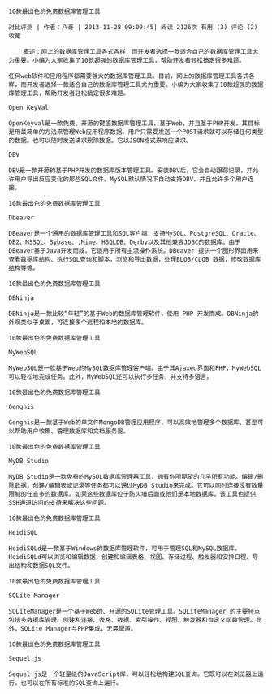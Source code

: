 >
    10款最出色的免费数据库管理工具
    
    对比评测 | 作者：八哥 | 2013-11-28 09:09:45| 阅读 2126次 有用 (3) 评论 (2) 收藏
    
        概述：网上的数据库管理工具各式各样，而开发者选择一款适合自己的数据库管理工具尤为重要。小编为大家收集了10款超强的数据库管理工具，帮助开发者轻松搞定很多难题。
    
    任何web软件和应用程序都需要强大的数据库管理工具。目前，网上的数据库管理工具各式各样，而开发者选择一款适合自己的数据库管理工具尤为重要。小编为大家收集了10款超强的数据库管理工具，帮助开发者轻松搞定很多难题。
    
    Open KeyVal
    
    OpenKeyval是一款免费、开源的键值数据库管理工具，基于Web，并且基于PHP开发，其目标是用最简单的方法来管理Web应用程序数据。用户只需要发送一个POST请求就可以存储任何类型的数据。也可以随时发送请求删除数据。它以JSON格式来响应请求。
    
    DBV
    
    DBV是一款开源的基于PHP开发的数据库版本管理工具。安装DBV后，它会自动跟踪记录，并允许用户导出反应变化的那些SQL文件。MySQL默认情况下自动支持DBV，并且允许多个用户连接。
    
    10款最出色的免费数据库管理工具
    
    Dbeaver
    
    DBeaver是一个通用的数据库管理工具和SQL客户端，支持MySQL、PostgreSQL、Oracle、DB2、MSSQL、Sybase、,Mime、HSQLDB、Derby以及其他兼容JDBC的数据库。由于DBeaver基于Java开发而成，它适用于所有主流操作系统。DBeaver 提供一个图形界面用来查看数据库结构、执行SQL查询和脚本，浏览和导出数据，处理BLOB/CLOB 数据，修改数据库结构等等。
    
    10款最出色的免费数据库管理工具
    
    DBNinja
    
    DBNinja是一款比较“年轻”的基于Web的数据库管理软件，使用 PHP 开发而成。DBNinja的外观类似于桌面，可连接多个远程和本地的数据库。
    
    10款最出色的免费数据库管理工具
    
    MyWebSQL
    
    MyWebSQL是一款基于Web的MySQL数据库管理客户端。由于其Ajaxed界面和PHP，MyWebSQL可以轻松地完成任务。此外，MyWebSQL还可以执行多任务，并支持多语言。
    
    10款最出色的免费数据库管理工具
    
    Genghis
    
    Genghis是一款基于Web的单文件MongoDB管理应用程序，可以高效地管理多个数据库、甚至可以帮助用户收集、管理数据库和文档服务器。
    
    10款最出色的免费数据库管理工具
    
    MyDB Studio
    
    MyDB Studio是一款免费的MySQL数据库管理器工具，拥有你所期望的几乎所有功能。编辑/删除数据，创建/编辑表或记录等任务都可以通过MyDB Studio来完成。它可以同时连接没有数量限制的任意多的数据库。如果这些数据库位于防火墙后面或他们是本地数据库，该工具也提供SSH通道访问的支持来解决这些问题。
    
    10款最出色的免费数据库管理工具
    
    HeidiSQL
    
    HeidiSQLd是一款基于Windows的数据库管理软件，可用于管理SQL和MySQL数据库。HeidiSQLd可以浏览和编辑数据，创建和编辑表格、视图、存储过程、触发器和安排日程、导出结构和数据SQL文件。
    
    10款最出色的免费数据库管理工具
    
    SQLite Manager
    
    SQLiteManager是一个基于Web的、开源的SQLite管理工具。SQLiteManager 的主要特点包括多数据库管理、创建和连接、表格、数据、索引操作、视图、触发器和自定义函数管理。此外，SQLite Manager与PHP集成，无需配置。
    
    10款最出色的免费数据库管理工具
    
    Sequel.js
    
    Sequel.js是一个轻量级的JavaScript库，可以轻松地构建SQL查询。它既可以在浏览器上运行，也可以在所有标准的SQL查询上运行。